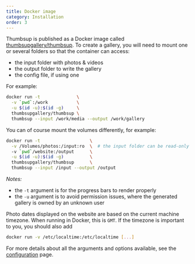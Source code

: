 ```yaml
---
title: Docker image
category: Installation
order: 3
---
```


Thumbsup is published as a Docker image called [thumbsupgallery/thumbsup](https://hub.docker.com/r/thumbsupgallery/thumbsup/).
To create a gallery, you will need to mount one or several folders so that the container can access:
- the input folder with photos & videos
- the output folder to write the gallery
- the config file, if using one

For example:

```bash
docker run -t              \
  -v `pwd`:/work           \
  -u $(id -u):$(id -g)     \
  thumbsupgallery/thumbsup \
  thumbsup --input /work/media --output /work/gallery
```

You can of course mount the volumes differently, for example:

```bash
docker run -t                   \
  -v /Volumes/photos:/input:ro  \  # the input folder can be read-only
  -v `pwd`/website:/output      \
  -u $(id -u):$(id -g)          \
  thumbsupgallery/thumbsup      \
  thumbsup --input /input --output /output
```

*Notes:*

- the `-t` argument is for the progress bars to render properly
- the `-u` argument is to avoid permission issues, where the generated gallery is owned by an unknown user

Photo dates displayed on the website are based on the current machine timezone.
When running in Docker, this is `GMT`. If the timezone is important to you, you should also add

```bash
docker run -v /etc/localtime:/etc/localtime [...]
```

For more details about all the arguments and options available, see the [configuration](../../3-configuration/usage) page.
